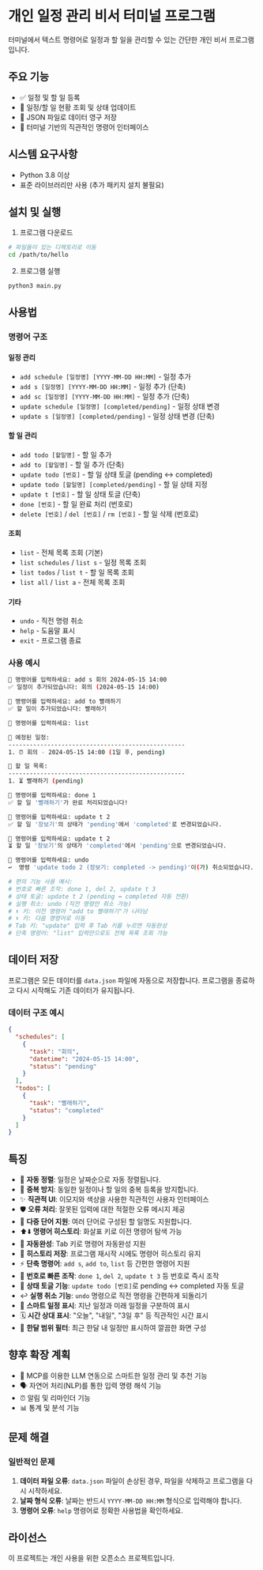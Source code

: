 # 개인 일정 관리 비서 터미널 프로그램

터미널에서 텍스트 명령어로 일정과 할 일을 관리할 수 있는 간단한 개인 비서 프로그램입니다.

## 주요 기능

- ✅ 일정 및 할 일 등록
- 📅 일정/할 일 현황 조회 및 상태 업데이트
- 💾 JSON 파일로 데이터 영구 저장
- 🎯 터미널 기반의 직관적인 명령어 인터페이스

## 시스템 요구사항

- Python 3.8 이상
- 표준 라이브러리만 사용 (추가 패키지 설치 불필요)

## 설치 및 실행

1. 프로그램 다운로드
```bash
# 파일들이 있는 디렉토리로 이동
cd /path/to/hello
```

2. 프로그램 실행
```bash
python3 main.py
```

## 사용법

### 명령어 구조

#### 일정 관리
- `add schedule [일정명] [YYYY-MM-DD HH:MM]` - 일정 추가
- `add s [일정명] [YYYY-MM-DD HH:MM]` - 일정 추가 (단축)
- `add sc [일정명] [YYYY-MM-DD HH:MM]` - 일정 추가 (단축)
- `update schedule [일정명] [completed/pending]` - 일정 상태 변경
- `update s [일정명] [completed/pending]` - 일정 상태 변경 (단축)

#### 할 일 관리
- `add todo [할일명]` - 할 일 추가
- `add to [할일명]` - 할 일 추가 (단축)
- `update todo [번호]` - 할 일 상태 토글 (pending ↔ completed)
- `update todo [할일명] [completed/pending]` - 할 일 상태 지정
- `update t [번호]` - 할 일 상태 토글 (단축)
- `done [번호]` - 할 일 완료 처리 (번호로)
- `delete [번호]` / `del [번호]` / `rm [번호]` - 할 일 삭제 (번호로)

#### 조회
- `list` - 전체 목록 조회 (기본)
- `list schedules` / `list s` - 일정 목록 조회
- `list todos` / `list t` - 할 일 목록 조회
- `list all` / `list a` - 전체 목록 조회

#### 기타
- `undo` - 직전 명령 취소
- `help` - 도움말 표시
- `exit` - 프로그램 종료

### 사용 예시

```bash
📝 명령어를 입력하세요: add s 회의 2024-05-15 14:00
✅ 일정이 추가되었습니다: 회의 (2024-05-15 14:00)

📝 명령어를 입력하세요: add to 빨래하기
✅ 할 일이 추가되었습니다: 빨래하기

📝 명령어를 입력하세요: list

📅 예정된 일정:
--------------------------------------------------
1. ⏰ 회의 - 2024-05-15 14:00 (1일 후, pending)

📝 할 일 목록:
--------------------------------------------------
1. ⏳ 빨래하기 (pending)

📝 명령어를 입력하세요: done 1
✅ 할 일 '빨래하기'가 완료 처리되었습니다!

📝 명령어를 입력하세요: update t 2
✅ 할 일 '장보기'의 상태가 'pending'에서 'completed'로 변경되었습니다.

📝 명령어를 입력하세요: update t 2
⏳ 할 일 '장보기'의 상태가 'completed'에서 'pending'으로 변경되었습니다.

📝 명령어를 입력하세요: undo
↩️  명령 'update todo 2 (장보기: completed -> pending)'이(가) 취소되었습니다.

# 편의 기능 사용 예시:
# 번호로 빠른 조작: done 1, del 2, update t 3
# 상태 토글: update t 2 (pending ↔ completed 자동 전환)
# 실행 취소: undo (직전 명령만 취소 가능)
# ⬆️ 키: 이전 명령어 "add to 빨래하기"가 나타남
# ⬇️ 키: 다음 명령어로 이동
# Tab 키: "update" 입력 후 Tab 키를 누르면 자동완성
# 단축 명령어: "list" 입력만으로도 전체 목록 조회 가능
```

## 데이터 저장

프로그램은 모든 데이터를 `data.json` 파일에 자동으로 저장합니다. 프로그램을 종료하고 다시 시작해도 기존 데이터가 유지됩니다.

### 데이터 구조 예시

```json
{
  "schedules": [
    {
      "task": "회의",
      "datetime": "2024-05-15 14:00",
      "status": "pending"
    }
  ],
  "todos": [
    {
      "task": "빨래하기",
      "status": "completed"
    }
  ]
}
```

## 특징

- 🔄 **자동 정렬**: 일정은 날짜순으로 자동 정렬됩니다.
- 🚫 **중복 방지**: 동일한 일정이나 할 일의 중복 등록을 방지합니다.
- ✨ **직관적 UI**: 이모지와 색상을 사용한 직관적인 사용자 인터페이스
- 🛡️ **오류 처리**: 잘못된 입력에 대한 적절한 오류 메시지 제공
- 📝 **다중 단어 지원**: 여러 단어로 구성된 할 일명도 지원합니다.
- ⬆️⬇️ **명령어 히스토리**: 화살표 키로 이전 명령어 탐색 가능
- 🎯 **자동완성**: Tab 키로 명령어 자동완성 지원
- 💾 **히스토리 저장**: 프로그램 재시작 시에도 명령어 히스토리 유지
- ⚡ **단축 명령어**: `add s`, `add to`, `list` 등 간편한 명령어 지원
- 🔢 **번호로 빠른 조작**: `done 1`, `del 2`, `update t 3` 등 번호로 즉시 조작
- 🔄 **상태 토글 기능**: `update todo [번호]`로 pending ↔ completed 자동 토글
- ↩️ **실행 취소 기능**: `undo` 명령으로 직전 명령을 간편하게 되돌리기
- 📅 **스마트 일정 표시**: 지난 일정과 미래 일정을 구분하여 표시
- 🗓️ **시간 상대 표시**: "오늘", "내일", "3일 후" 등 직관적인 시간 표시
- 📆 **한달 범위 필터**: 최근 한달 내 일정만 표시하여 깔끔한 화면 구성

## 향후 확장 계획

- 🤖 MCP를 이용한 LLM 연동으로 스마트한 일정 관리 및 추천 기능
- 🗣️ 자연어 처리(NLP)를 통한 입력 명령 해석 기능
- ⏰ 알림 및 리마인더 기능
- 📊 통계 및 분석 기능

## 문제 해결

### 일반적인 문제

1. **데이터 파일 오류**: `data.json` 파일이 손상된 경우, 파일을 삭제하고 프로그램을 다시 시작하세요.
2. **날짜 형식 오류**: 날짜는 반드시 `YYYY-MM-DD HH:MM` 형식으로 입력해야 합니다.
3. **명령어 오류**: `help` 명령어로 정확한 사용법을 확인하세요.

## 라이선스

이 프로젝트는 개인 사용을 위한 오픈소스 프로젝트입니다. 